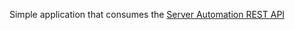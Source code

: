 Simple application that consumes the [Server Automation REST API](https://github.com/icepaq/RunCommandAPIEndpoint)
